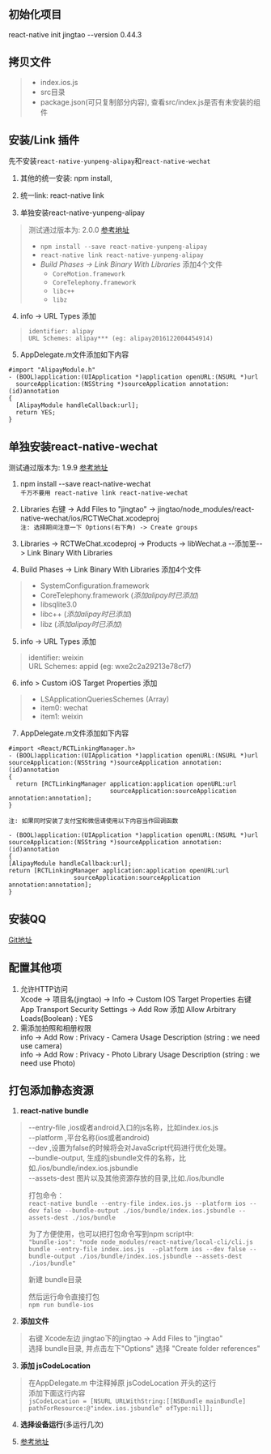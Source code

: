 ## 初始化项目
  react-native init jingtao --version 0.44.3

## 拷贝文件
> + index.ios.js
> + src目录  
> + package.json(可只复制部分内容), 查看src/index.js是否有未安装的组件

## 安装/Link 插件
先不安装`react-native-yunpeng-alipay`和`react-native-wechat`  

1. 其他的统一安装: npm install,

2. 统一link: react-native link

3. 单独安装react-native-yunpeng-alipay

> 测试通过版本为: 2.0.0 [参考地址](https://www.npmjs.com/package/react-native-yunpeng-alipay)
> + `npm install --save react-native-yunpeng-alipay`
> + `react-native link react-native-yunpeng-alipay`
> + *Build Phases -> Link Binary With Libraries* 添加4个文件
>   * `CoreMotion.framework`
>   * `CoreTelephony.framework`
>   * `libc++`
>   * `libz`

4. info -> URL Types 添加

> `identifier: alipay`  
> `URL Schemes: alipay*** (eg: alipay2016122004454914)`

5. AppDelegate.m文件添加如下内容
```
#import "AlipayModule.h"
- (BOOL)application:(UIApplication *)application openURL:(NSURL *)url
  sourceApplication:(NSString *)sourceApplication annotation:(id)annotation
{
  [AlipayModule handleCallback:url];
  return YES;
}
```

## 单独安装react-native-wechat
测试通过版本为: 1.9.9 [参考地址](http://www.jianshu.com/p/3f424cccb888)  
1. npm install --save react-native-wechat   
`千万不要用 react-native link react-native-wechat`

2. Libraries 右键 -> Add Files to "jingtao" -> jingtao/node_modules/react-native-wechat/ios/RCTWeChat.xcodeproj  
`注: 选择期间注意一下 Options(右下角) -> Create groups`

3. Libraries -> RCTWeChat.xcodeproj -> Products -> libWechat.a --添加至--> Link Binary With Libraries

4. Build Phases -> Link Binary With Libraries 添加4个文件
> + SystemConfiguration.framework
> + CoreTelephony.framework (*添加alipay时已添加*)
> + libsqlite3.0
> + libc++  (*添加alipay时已添加*)
> + libz    (*添加alipay时已添加*)

5. info -> URL Types 添加
> identifier: weixin  
> URL Schemes: appid (eg: wxe2c2a29213e78cf7)

6. info > Custom iOS Target Properties 添加
> + LSApplicationQueriesSchemes (Array)
> + item0: wechat
> + item1: weixin

7. AppDelegate.m文件添加如下内容
```
#import <React/RCTLinkingManager.h>
- (BOOL)application:(UIApplication *)application openURL:(NSURL *)url
sourceApplication:(NSString *)sourceApplication annotation:(id)annotation
{
  return [RCTLinkingManager application:application openURL:url
                            sourceApplication:sourceApplication annotation:annotation];
}
```
`注: 如果同时安装了支付宝和微信请使用以下内容当作回调函数`
```
- (BOOL)application:(UIApplication *)application openURL:(NSURL *)url
sourceApplication:(NSString *)sourceApplication annotation:(id)annotation
{
[AlipayModule handleCallback:url];
return [RCTLinkingManager application:application openURL:url
                  sourceApplication:sourceApplication annotation:annotation];
}
```

## 安装QQ
[Git地址](https://github.com/reactnativecn/react-native-qq)

## 配置其他项
  1. 允许HTTP访问  
    Xcode -> 项目名(jingtao) -> Info -> Custom IOS Target Properties
    右键 App Transport Security Settings -> Add Row
    添加 Allow Arbitrary Loads(Boolean) : YES
  2. 需添加拍照和相册权限  
    info -> Add Row : Privacy - Camera Usage Description (string : we need use camera)  
    info -> Add Row : Privacy - Photo Library Usage Description (string : we need use Photo)

## 打包添加静态资源
  1. **react-native bundle**
> --entry-file ,ios或者android入口的js名称，比如index.ios.js  
> --platform ,平台名称(ios或者android)  
> --dev ,设置为false的时候将会对JavaScript代码进行优化处理。  
> --bundle-output, 生成的jsbundle文件的名称，比如./ios/bundle/index.ios.jsbundle  
> --assets-dest 图片以及其他资源存放的目录,比如./ios/bundle
> 
> 打包命令：  
> `react-native bundle --entry-file index.ios.js --platform ios --dev false --bundle-output ./ios/bundle/index.ios.jsbundle --assets-dest ./ios/bundle`
>
> 为了方便使用，也可以把打包命令写到npm script中:  
> `"bundle-ios": "node node_modules/react-native/local-cli/cli.js bundle --entry-file index.ios.js  --platform ios --dev false --bundle-output ./ios/bundle/index.ios.jsbundle --assets-dest ./ios/bundle"`
>
> 新建 bundle目录
>
> 然后运行命令直接打包  
> `npm run bundle-ios`

  2. **添加文件**
> 右键 Xcode左边 jingtao下的jingtao -> Add Files to "jingtao"  
> 选择 bundle目录, 并点击左下"Options" 选择 "Create folder references"

  3. **添加 jsCodeLocation**
> 在AppDelegate.m 中注释掉原 jsCodeLocation 开头的这行  
> 添加下面这行内容  
> `jsCodeLocation = [NSURL URLWithString:[[NSBundle mainBundle] pathForResource:@"index.ios.jsbundle" ofType:nil]];`

  4. **选择设备运行**(多运行几次)
  
  5. [参考地址](http://www.jianshu.com/p/ce71b4a8a246)